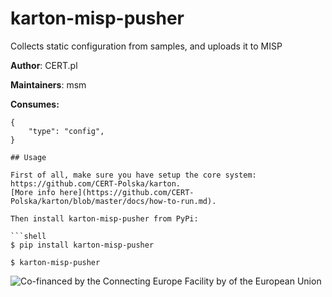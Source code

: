 # karton-misp-pusher

Collects static configuration from samples, and uploads it to MISP

**Author**: CERT.pl

**Maintainers**: msm

**Consumes:**
```
{
    "type": "config",
}

## Usage

First of all, make sure you have setup the core system: https://github.com/CERT-Polska/karton.
[More info here](https://github.com/CERT-Polska/karton/blob/master/docs/how-to-run.md).

Then install karton-misp-pusher from PyPi:

```shell
$ pip install karton-misp-pusher

$ karton-misp-pusher
```

![Co-financed by the Connecting Europe Facility by of the European Union](https://www.cert.pl/wp-content/uploads/2019/02/en_horizontal_cef_logo-1.png)
